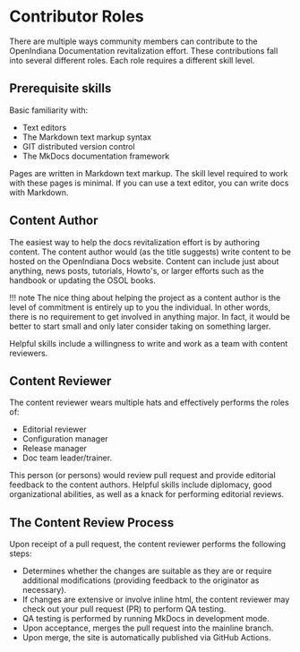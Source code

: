 <!--

The contents of this Documentation are subject to the Public Documentation License Version 1.01
(the "License"); you may only use this Documentation if you comply with the terms of this License.
A copy of the License is available at http://illumos.org/license/PDL.

The Original Documentation is _________________.

The Initial Writer of the Original Documentation is ___________ Copyright (C)_________[Insert year(s)].
All Rights Reserved. (Initial Writer contact(s):________________[Insert hyperlink/alias]).

Contributor(s): ______________________________________.

Portions created by ______ are Copyright (C)_________[Insert year(s)].
All Rights Reserved. (Contributor contact(s):________________[Insert hyperlink/alias]).

-->

# Contributor Roles

There are multiple ways community members can contribute to the OpenIndiana Documentation revitalization effort.
These contributions fall into several different roles.
Each role requires a different skill level.

## Prerequisite skills

Basic familiarity with:

* Text editors
* The Markdown text markup syntax
* GIT distributed version control
* The MkDocs documentation framework

Pages are written in Markdown text markup.
The skill level required to work with these pages is minimal.
If you can use a text editor, you can write docs with Markdown.


## Content Author

The easiest way to help the docs revitalization effort is by authoring content.
The content author would (as the title suggests) write content to be hosted on the OpenIndiana Docs website.
Content can include just about anything, news posts, tutorials, Howto's, or larger efforts such as the handbook or updating the OSOL books.

<div class="note" markdown="1">
!!! note
    The nice thing about helping the project as a content author is the level of commitment is entirely up to you the individual.
    In other words, there is no requirement to get involved in anything major.
    In fact, it would be better to start small and only later consider taking on something larger.
</div>

Helpful skills include a willingness to write and work as a team with content reviewers.


## Content Reviewer

The content reviewer wears multiple hats and effectively performs the roles of:

* Editorial reviewer
* Configuration manager
* Release manager
* Doc team leader/trainer.

This person (or persons) would review pull request and provide editorial feedback to the content authors.
Helpful skills include diplomacy, good organizational abilities, as well as a knack for performing editorial reviews.


## The Content Review Process

Upon receipt of a pull request, the content reviewer performs the following steps:

* Determines whether the changes are suitable as they are or require additional modifications (providing feedback to the originator as necessary).
* If changes are extensive or involve inline html, the content reviewer may check out your pull request (PR) to perform QA testing.
* QA testing is performed by running MkDocs in development mode.
* Upon acceptance, merges the pull request into the mainline branch.
* Upon merge, the site is automatically published via GitHub Actions.
